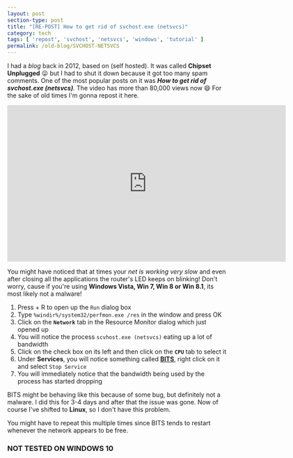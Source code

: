 ```yaml
---
layout: post
section-type: post
title: "[RE-POST] How to get rid of svchost.exe (netsvcs)"
category: tech
tags: [ 'repost', 'svchost', 'netsvcs', 'windows', 'tutorial' ]
permalink: /old-blog/SVCHOST-NETSVCS
---
```


I had a *blog* back in 2012, based on <i class="fa fa-wordpress"></i> (self hosted). It was called **Chipset Unplugged** :stuck_out_tongue: but I had to shut it down because it got too many spam comments. One of the most popular posts on it was ***How to get rid of svchost.exe (netsvcs)***. The video has more than 80,000 views now :smile:
For the sake of old times I'm gonna repost it here.

<iframe width="640" height="360" src="https://www.youtube.com/embed/torGnOPPDgw" frameborder="0" allowfullscreen></iframe>
<br> 

You might have noticed that at times your *net is working very slow* and even after closing all the applications the router's LED keeps on blinking!
Don't worry, cause if you're using **Windows Vista, Win 7, Win 8 or Win 8.1**, its most likely not a malware!


1. Press <i class="fa fa-windows"></i> + R to open up the `Run` dialog box
2. Type `%windir%/system32/perfmon.exe /res` in the window and press OK
3. Click on the **`Network`** tab in the Resource Monitor dialog which just opened up
4. You will notice the process `scvhost.exe (netsvcs)` eating up a lot of bandwidth
5. Click on the check box on its left and then click on the **`CPU`** tab to select it
6. Under **Services**, you will notice something called **<a href="https://en.wikipedia.org/wiki/Background_Intelligent_Transfer_Service">BITS</a>**, right click on it and select `Stop Service`
7. You will immediately notice that the bandwidth being used by the process has started dropping

BITS might be behaving like this because of some bug, but definitely not a malware. I did this for 3-4 days and after that the issue was gone. Now of course I've shifted to **Linux**, so I don't have this problem.

You might have to repeat this multiple times since BITS tends to restart whenever the network appears to be free.

### NOT TESTED ON WINDOWS 10

<br>